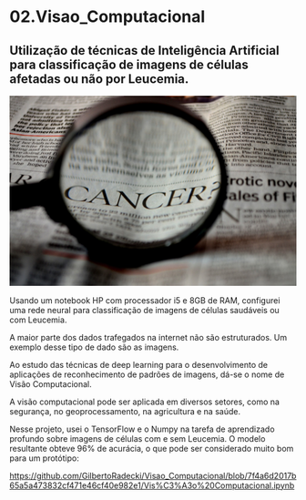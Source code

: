 # 02.Visao_Computacional
## Utilização de técnicas de Inteligência Artificial para classificação de imagens de células afetadas ou não por Leucemia.

<img src="cancer.jpg">

Usando um notebook HP com processador i5 e 8GB de RAM, configurei uma rede neural para classificação de imagens de células saudáveis ou com Leucemia.

A maior parte dos dados trafegados na internet não são estruturados. Um exemplo desse tipo de dado são as imagens.

Ao estudo das técnicas de deep learning para o desenvolvimento de aplicações de reconhecimento de padrões de imagens, dá-se o nome de Visão Computacional.

A visão computacional pode ser aplicada em diversos setores, como na segurança, no geoprocessamento, na agricultura e na saúde.

Nesse projeto, usei o TensorFlow e o Numpy na tarefa de aprendizado profundo sobre imagens de células com e sem Leucemia. O modelo resultante obteve 96% de acurácia, o que pode ser considerado muito bom para um protótipo:


https://github.com/GilbertoRadecki/Visao_Computacional/blob/7f4a6d2017b65a5a473832cf471e46cf40e982e1/Vis%C3%A3o%20Computacional.ipynb


